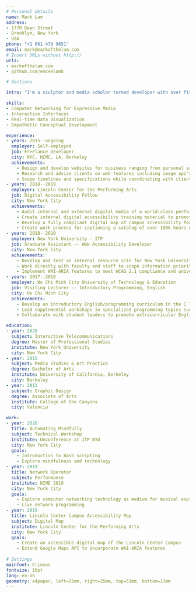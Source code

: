 ```yaml
---
# Personal details
name: Mark Lam
address:
- 1770 Dean Street
- Brooklyn, New York
- USA
phone: "+1 661 478 9651"
email: mark@markofthelam.com
# Insert URLs without http://
urls:
- markofthelam.com
- github.com/emceelamb

# Sections

intro: "I'm a sculptor and media scholar turned developer with over five years experience developing websites and digital design for businesses ranging from e-commerce to independent artists. Most recently I have been working towards a Master's degree at New York University where I research interactive media making with computer networking technology. Some of my other interests include teaching programming, digital accessibility, and writing about technology."

skills:
- Computer Networking for Expressive Media
- Interactive Interfaces
- Real-time Data Visualization
- Empathetic Conceptual Development 

experience:
- years: 2015--ongoing
  employer: Self-employed
  job: Freelance Developer
  city: NYC, HCMC, LA, Berkeley
  achievements: 
    - Design and develop websites for business ranging from personal artist to independent publishing houses
    - Research and advise clients on web features including image api's to online payment procedure
    - Scope timelines and specifications while coordinating with clients to meet objectives
- years: 2018--2019
  employer: Lincoln Center for the Performing Arts
  job: Digital Accessibility Fellow
  city: New York City
  achievements: 
    - Audit internal and external digital media of a world-class performing arts institution and write recommandations to meet WCAG 2.1 compliance
    - Create internal digital accessibility training material to promote access for a diverse customer base
    - Develop a fully compliant digital map of campus accessibility features to allow for increased physical access
    - Create work process for captioning a catalog of over 1000 hours of video content to bring media to digital compliance
- years: 2018--2020
  employer: New York University - ITP
  job: Graduate Assistant -- Web Accessibility Developer
  city: New York City
  achievements: 
    - Develop and test an internal resource site for New York University's ITP program
    - Work directly with faculty and staff to scope information priorities
    - Implement WAI-ARIA features to meet WCAG 2.1 compliance and university wide accessiblity initiative
- years: 2017--2018
  employer: Ho Chi Minh City University of Technology & Education
  job: Visiting Lecturer -- Introductory Programming, English
  city: Ho Chi Minh City
  achievements: 
    - Develop an introductory English/programming curriculum in the C language for non-native English speaking students
    - Lead supplemental workshops in specialized programming topics such as web design and portfolio building 
    - Collaborate with student leaders to promote extracurricular English study

education:
- year: 2020
  subject: Interactive Telecommunications
  degree: Master of Professional Studies
  institute: New York University
  city: New York City
- year: 2015
  subject: Media Studies & Art Practice
  degree: Bachelor of Arts
  institute: University of California, Berkeley
  city: Berkeley
- year: 2013
  subject: Graphic Design
  degree: Associate of Arts
  institute: College of the Canyons
  city: Valencia

work:
- year: 2020
  title: Automating Mindfully
  subject: Technical Workshop
  institute: Unconference at ITP NYU
  city: New York City
  goals:
    - Introduction to Bash scripting
    - Explore mindfulness and technology
- year: 2019
  title: Network Operator
  subject: Performance
  institute: NIME 2019
  city: New York City
  goals:
    - Explore computer networking technology as medium for musical expression
    - Live network programming
- year: 2019
  title: Lincoln Center Campus Accessibility Map
  subject: Digital Map
  institute: Lincoln Center for the Performing Arts
  city: New York City
  goals:
    - Create an accessible digital map of the Lincoln Center Campus
    - Extend Google Maps API to incorporate WAI-ARIA features
  
# Settings
mainfont: Crimson
fontsize: 10pt
lang: en-US
geometry: a4paper, left=35mm, right=35mm, top=51mm, bottom=17mm
---
```

